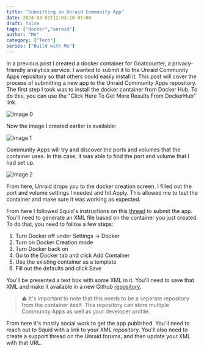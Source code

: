 ```yaml
---
title: "Submitting an Unraid Community App"
date: 2024-03-01T12:03:20-05:00
draft: false
tags: ["docker","unraid"]
author: "Me"
category: ["Tech"]
series: ["Build with Me"]
---
```


In a previous post I created a docker container for Goatcounter, a privacy-friendly analytics service. I wanted to submit it to the Unraid Community Apps repository so that others could easily install it. This post will cover the process of submitting a new app to the Unraid Community Apps repository. The first step I took was to install the docker container from Docker Hub. To do this, you can use the "Click Here To Get More Results From DockerHub" link. 

![Image 0](../../images/submitting-unraid-community-app_1709312715869.png)  

Now the image I created earlier is available:

![Image 1](../../images/submitting-unraid-community-app_1709312781911.png)  

Community Apps will try and discover the ports and volumes that the container uses. In this case, it was able to find the port and volume that I had set up.

![Image 2](../../images/submitting-unraid-community-app_1709312833050.png)  

From here, Unraid drops you to the docker creation screen. I filled out the port and volume settings I needed and hit Apply. This allowed me to test the container and make sure it was working as expected.

From here I followed Squid's instructions on this [thread](https://forums.unraid.net/topic/57181-docker-faq/#comment-566084) to submit the app. You'll need to generate an XML file based on the container you just created. To do that, you need to follow a few steps:

1. Turn Docker off under Settings -> Docker
2. Turn on Docker Creation mode 
3. Turn Docker back on
4. Go to the Docker tab and click Add Container
5. Use the existing container as a template
6. Fill out the defaults and click Save

You'll be presented a text box with some XML in it. You'll need to save that XML and make it available in a new Github [repository](https://github.com/jgennari/UnraidApps). 

> ⚠️ It's important to note that this needs to be a separate repository from the container itself. This repository can store multiple Community Apps as well as your developer profile.

From here it's mostly social work to get the app published. You'll need to reach out to Squid with a link to your XML repository. You'll also need to create a support thread on the Unraid forums, and then update your XML with that URL.